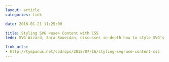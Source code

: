 ```yaml
---
layout: article
categories: link

date: 2016-01-21 11:25:00

title: Styling SVG <use> Content with CSS
lede: SVG Wizard, Sara Soueidan, discusses in-depth how to style SVG’s <use> element and how to overcome the challenges in doing so.

link_urls:
- http://tympanus.net/codrops/2015/07/16/styling-svg-use-content-css
---
```


